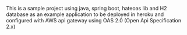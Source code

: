 This is a sample project using java, spring boot, hateoas lib and H2 database as an example application to be deployed in heroku and configured with AWS api gateway using OAS 2.0 (Open Api Specification 2.x) 